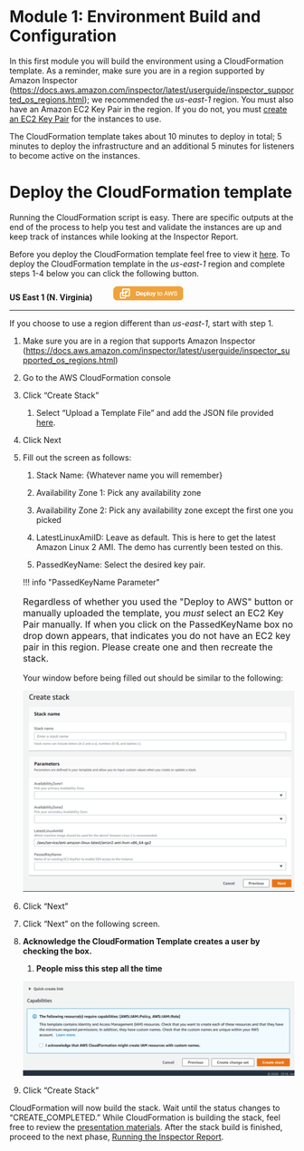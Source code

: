 Module 1: Environment Build and Configuration
=============================================

In this first module you will build the environment using a CloudFormation template. As a reminder, make sure you are in a region supported by Amazon Inspector (<https://docs.aws.amazon.com/inspector/latest/userguide/inspector_supported_os_regions.html>); we recommended the *us-east-1* region. You must also have an Amazon EC2 Key Pair in the region. If you do not, you must [create an EC2 Key Pair](<https://docs.aws.amazon.com/AWSEC2/latest/UserGuide/ec2-key-pairs.html#having-ec2-create-your-key-pair>) for the instances to use.

The CloudFormation template takes about 10 minutes to deploy in total; 5 minutes to deploy the infrastructure and an additional 5 minutes for listeners to become active on the instances.

Deploy the CloudFormation template
==================================

Running the CloudFormation script is easy. There are specific outputs at the end of the process to help you test and validate the instances are up and keep track of instances while looking at the Inspector Report.

Before you deploy the CloudFormation template feel free to view it [here](./assets/EnvironmentBuild.json). To deploy the CloudFormation template in the *us-east-1* region and complete steps 1-4 below you can click the following button.

**US East 1 (N. Virginia)** &nbsp; &nbsp; &nbsp; &nbsp;
<a href="https://console.aws.amazon.com/cloudformation/home?region=us-east-1#/stacks/create/review?stackName=network-reachability-workshop&templateURL=https://sa-security-specialist-workshops-us-east-1.s3.amazonaws.com/network-reachability-workshop/EnvironmentBuild.json&param_AvailabilityZone1=us-east-1a&param_AvailabilityZone2=us-east-1d&param_LatestLinuxAmiId=/aws/service/ami-amazon-linux-latest/amzn2-ami-hvm-x86_64-gp2" target="_blank">![Deploy in us-east-1](./images/deploy-to-aws.png)</a>

---

If you choose to use a region different than *us-east-1*, start with step 1.

1.  Make sure you are in a region that supports Amazon Inspector (<https://docs.aws.amazon.com/inspector/latest/userguide/inspector_supported_os_regions.html>)

2.  Go to the AWS CloudFormation console

3.  Click “Create Stack”

    1.  Select “Upload a Template File” and add the JSON file provided [here](./assets/EnvironmentBuild.json).

4.  Click Next

5.  Fill out the screen as follows:

    1.  Stack Name: {Whatever name you will remember}

    2.  Availability Zone 1: Pick any availability zone

    3.  Availability Zone 2: Pick any availability zone except the first one you picked

    4.  LatestLinuxAmiID: Leave as default. This is here to get the latest Amazon Linux 2 AMI. The demo has currently been tested on this.

    5.  PassedKeyName: Select the desired key pair.

	!!! info "PassedKeyName Parameter"
		<p style="font-size:16px;">
		Regardless of whether you used the "Deploy to AWS" button or manually uploaded the template, you *must* select an EC2 Key Pair manually.
		If when you click on the PassedKeyName box no drop down appears, that indicates you do not have an EC2 key pair in this region. Please create one and then recreate the stack.
		</p>

	Your window before being filled out should be similar to the following:

	![](./images/mod1-1-create-stack.png)

6.  Click “Next”

7.  Click “Next” on the following screen.

8.  **Acknowledge the CloudFormation Template creates a user by checking the box.**

    1.  **People miss this step all the time**

	![](./images/mod1-2-acknowledge.png)

9.  Click “Create Stack”

CloudFormation will now build the stack.  Wait until the status changes to “CREATE_COMPLETED.” While CloudFormation is building the stack, feel free to review the [presentation materials](presentation-notes.md). After the stack build is finished, proceed to the next phase, [Running the Inspector Report](02-running-inspector.md).